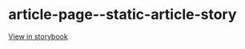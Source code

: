 # article-page--static-article-story

[View in storybook](https://raw.githack.com/Independent-Digital-News-and-Media-Ltd/standard-pwamp-sb/PR-403-sb/index.html?path=/story/article-page--static-article-story)